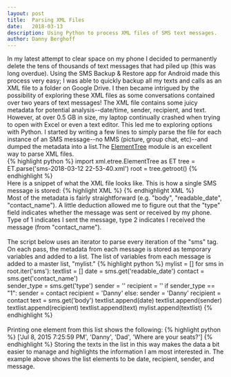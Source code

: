 ```yaml
---
layout: post
title:  Parsing XML Files
date:   2018-03-13
description: Using Python to process XML files of SMS text messages.
author: Danny Berghoff
---
```

In my latest attempt to clear space on my phone I decided to permanently delete the tens of thousands of text messages that had piled up (this was long overdue). Using the SMS Backup & Restore app for Android made this process very easy; I was able to quickly backup all my texts and calls as an XML file to a folder on Google Drive. I then became intrigued by the possibility of exploring these XML files as some conversations contained over two years of text messages! The XML file contains some juicy metadata for potential analysis--date/time, sender, recipient, and text. However, at over 0.5 GB in size, my laptop continually crashed when trying to open with Excel or even a text editor. This led me to exploring options with Python. I started by writing a few lines to simply parse the file for each instance of an SMS message--no MMS (picture, group chat, etc)--and dumped the metadata into a list.The <a href="https://docs.python.org/2/library/xml.etree.elementtree.html#module-xml.etree.ElementTree">ElementTree</a> module is an excellent way to parse XML files.
<br>
{% highlight python %}
import xml.etree.ElementTree as ET
tree = ET.parse('sms-2018-03-12 22-53-40.xml')
root = tree.getroot()
{% endhighlight %}
<br>
Here is a snippet of what the XML file looks like. This is how a single SMS message is stored:
{% highlight XML %}
<sms protocol="0" address="+15133136006" date="1508531315289" type="1" subject="null" body="Heading your way now!! Be there in a few. " toa="null" sc_toa="null" service_center="null" read="1" status="-1" locked="0" date_sent="1508531313000" readable_date="Oct 20, 2017 4:28:35 PM" contact_name="Mom" />
{% endhighlight XML %}
<br>
Most of the metadata is fairly straightforward (e.g. "body", "readable_date", "contact_name"). A little deduction allowed me to figure out that the "type" field indicates whether the message was sent or received by my phone. Type of 1 indicates I sent the message, type 2 indicates I received the message (from "contact_name").
<br><br>
The script below uses an iterator to parse every iteration of the "sms" tag. On each pass, the metadata from each message is stored as temporary variables and added to a list. The list of variables from each message is added to a master list, "mylist."
{% highlight python %}
mylist = []
for sms in root.iter('sms'):
	textlist = []
	date = sms.get('readable_date')
	contact = sms.get('contact_name')	
	sender_type = sms.get('type')
	sender = ''
	recipient = ''
	if sender_type == "1":
		sender = contact
		recipient = 'Danny'
	else:
		sender = 'Danny'
		recipient = contact
	text = sms.get('body')
	textlist.append(date)
	textlist.append(sender)
	textlist.append(recipient)
	textlist.append(text)
	mylist.append(textlist)
{% endhighlight %}
<br><br>
Printing one element from this list shows the following:
{% highlight python %}
['Jul 8, 2015 7:25:59 PM', 'Danny', 'Dad', 'Where are your seats?']
{% endhighlight %}
Storing the texts in the list in this way makes the data a bit easier to manage and highlights the information I am most interested in. The example above shows the list elements to be date, recipient, sender, and message.
